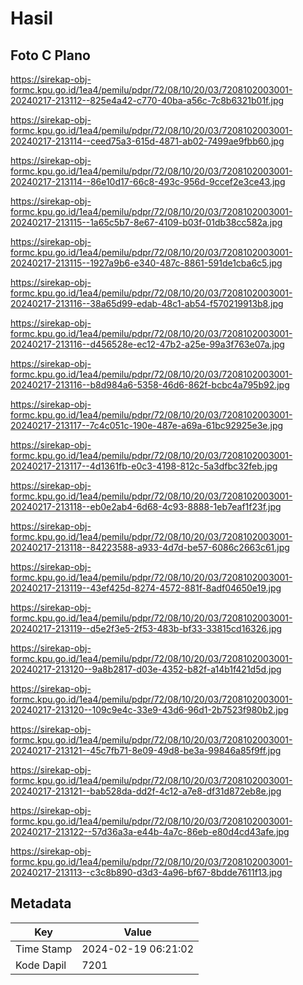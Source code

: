 # Hasil

## Foto C Plano

https://sirekap-obj-formc.kpu.go.id/1ea4/pemilu/pdpr/72/08/10/20/03/7208102003001-20240217-213112--825e4a42-c770-40ba-a56c-7c8b6321b01f.jpg

https://sirekap-obj-formc.kpu.go.id/1ea4/pemilu/pdpr/72/08/10/20/03/7208102003001-20240217-213114--ceed75a3-615d-4871-ab02-7499ae9fbb60.jpg

https://sirekap-obj-formc.kpu.go.id/1ea4/pemilu/pdpr/72/08/10/20/03/7208102003001-20240217-213114--86e10d17-66c8-493c-956d-9ccef2e3ce43.jpg

https://sirekap-obj-formc.kpu.go.id/1ea4/pemilu/pdpr/72/08/10/20/03/7208102003001-20240217-213115--1a65c5b7-8e67-4109-b03f-01db38cc582a.jpg

https://sirekap-obj-formc.kpu.go.id/1ea4/pemilu/pdpr/72/08/10/20/03/7208102003001-20240217-213115--1927a9b6-e340-487c-8861-591de1cba6c5.jpg

https://sirekap-obj-formc.kpu.go.id/1ea4/pemilu/pdpr/72/08/10/20/03/7208102003001-20240217-213116--38a65d99-edab-48c1-ab54-f570219913b8.jpg

https://sirekap-obj-formc.kpu.go.id/1ea4/pemilu/pdpr/72/08/10/20/03/7208102003001-20240217-213116--d456528e-ec12-47b2-a25e-99a3f763e07a.jpg

https://sirekap-obj-formc.kpu.go.id/1ea4/pemilu/pdpr/72/08/10/20/03/7208102003001-20240217-213116--b8d984a6-5358-46d6-862f-bcbc4a795b92.jpg

https://sirekap-obj-formc.kpu.go.id/1ea4/pemilu/pdpr/72/08/10/20/03/7208102003001-20240217-213117--7c4c051c-190e-487e-a69a-61bc92925e3e.jpg

https://sirekap-obj-formc.kpu.go.id/1ea4/pemilu/pdpr/72/08/10/20/03/7208102003001-20240217-213117--4d1361fb-e0c3-4198-812c-5a3dfbc32feb.jpg

https://sirekap-obj-formc.kpu.go.id/1ea4/pemilu/pdpr/72/08/10/20/03/7208102003001-20240217-213118--eb0e2ab4-6d68-4c93-8888-1eb7eaf1f23f.jpg

https://sirekap-obj-formc.kpu.go.id/1ea4/pemilu/pdpr/72/08/10/20/03/7208102003001-20240217-213118--84223588-a933-4d7d-be57-6086c2663c61.jpg

https://sirekap-obj-formc.kpu.go.id/1ea4/pemilu/pdpr/72/08/10/20/03/7208102003001-20240217-213119--43ef425d-8274-4572-881f-8adf04650e19.jpg

https://sirekap-obj-formc.kpu.go.id/1ea4/pemilu/pdpr/72/08/10/20/03/7208102003001-20240217-213119--d5e2f3e5-2f53-483b-bf33-33815cd16326.jpg

https://sirekap-obj-formc.kpu.go.id/1ea4/pemilu/pdpr/72/08/10/20/03/7208102003001-20240217-213120--9a8b2817-d03e-4352-b82f-a14b1f421d5d.jpg

https://sirekap-obj-formc.kpu.go.id/1ea4/pemilu/pdpr/72/08/10/20/03/7208102003001-20240217-213120--109c9e4c-33e9-43d6-96d1-2b7523f980b2.jpg

https://sirekap-obj-formc.kpu.go.id/1ea4/pemilu/pdpr/72/08/10/20/03/7208102003001-20240217-213121--45c7fb71-8e09-49d8-be3a-99846a85f9ff.jpg

https://sirekap-obj-formc.kpu.go.id/1ea4/pemilu/pdpr/72/08/10/20/03/7208102003001-20240217-213121--bab528da-dd2f-4c12-a7e8-df31d872eb8e.jpg

https://sirekap-obj-formc.kpu.go.id/1ea4/pemilu/pdpr/72/08/10/20/03/7208102003001-20240217-213122--57d36a3a-e44b-4a7c-86eb-e80d4cd43afe.jpg

https://sirekap-obj-formc.kpu.go.id/1ea4/pemilu/pdpr/72/08/10/20/03/7208102003001-20240217-213113--c3c8b890-d3d3-4a96-bf67-8bdde7611f13.jpg


## Metadata

| Key        | Value               |
| ---------- | ------------------- |
| Time Stamp | 2024-02-19 06:21:02 |
| Kode Dapil | 7201                |



